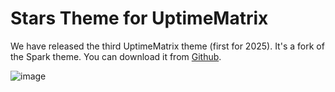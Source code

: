 # Stars Theme for UptimeMatrix

We have released the third UptimeMatrix theme (first for 2025). It's a fork of the Spark theme. You can download it from [Github](https://github.com/UptimeMatrix/stars-theme/releases).

![image](https://github.com/user-attachments/assets/c2567f0c-f46b-49d5-8041-f97cef85dffb)

